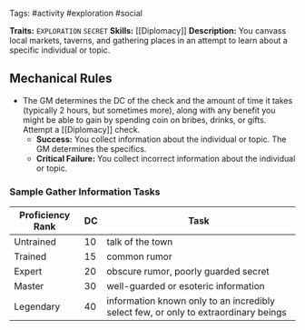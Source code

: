 Tags: #activity #exploration #social 

**Traits:** `EXPLORATION` `SECRET`
**Skills:** [[Diplomacy]]
**Description:** You canvass local markets, taverns, and gathering places in an attempt to learn about a specific individual or topic.

## Mechanical Rules

 - The GM determines the DC of the check and the amount of time it takes (typically 2 hours, but sometimes more), along with any benefit you might be able to gain by spending coin on bribes, drinks, or gifts.  Attempt a [[Diplomacy]] check.
	 - **Success:** You collect information about the individual or topic. The GM determines the specifics.  
	 - **Critical Failure:** You collect incorrect information about the individual or topic.

### Sample Gather Information Tasks

| **Proficiency Rank** | **DC** | Task                                                                                |
| -------------------- | ------ | ----------------------------------------------------------------------------------- |
| Untrained            | 10     | talk of the town                                                                    |
| Trained              | 15     | common rumor                                                                        |
| Expert               | 20     | obscure rumor, poorly guarded secret                                                |
| Master               | 30     | well-guarded or esoteric information                                                |
| Legendary            | 40     | information known only to an incredibly select few, or only to extraordinary beings |

